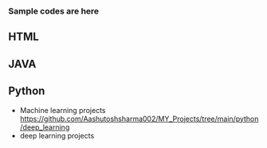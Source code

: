 ### Sample codes are here
## HTML
## JAVA
## Python
* Machine learning projects
https://github.com/Aashutoshsharma002/MY_Projects/tree/main/python/deep_learning
* deep learning projects

